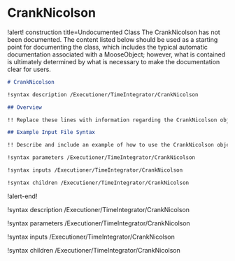 # CrankNicolson

!alert! construction title=Undocumented Class
The CrankNicolson has not been documented. The content listed below should be used as a starting point for
documenting the class, which includes the typical automatic documentation associated with a
MooseObject; however, what is contained is ultimately determined by what is necessary to make the
documentation clear for users.

```markdown
# CrankNicolson

!syntax description /Executioner/TimeIntegrator/CrankNicolson

## Overview

!! Replace these lines with information regarding the CrankNicolson object.

## Example Input File Syntax

!! Describe and include an example of how to use the CrankNicolson object.

!syntax parameters /Executioner/TimeIntegrator/CrankNicolson

!syntax inputs /Executioner/TimeIntegrator/CrankNicolson

!syntax children /Executioner/TimeIntegrator/CrankNicolson
```
!alert-end!

!syntax description /Executioner/TimeIntegrator/CrankNicolson

!syntax parameters /Executioner/TimeIntegrator/CrankNicolson

!syntax inputs /Executioner/TimeIntegrator/CrankNicolson

!syntax children /Executioner/TimeIntegrator/CrankNicolson
